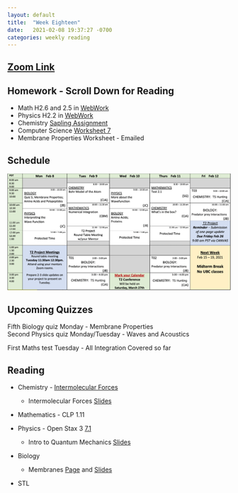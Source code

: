 ```yaml
---
layout: default
title:  "Week Eighteen"
date:   2021-02-08 19:37:27 -0700
categories: weekly reading
---
```

## [Zoom Link](https://ubc.zoom.us/j/69489092134?pwd=ZTRxOFNmRmNVT3NpWVhmV0VDTEpyUT09)

## Homework - Scroll Down for Reading
- Math H2.6 and 2.5 in [WebWork](https://webwork.elearning.ubc.ca/webwork2/2020W1-2_SCIE_010_001/)
- Physics H2.2 in [WebWork](https://webwork.elearning.ubc.ca/webwork2/2020W1-2_SCIE_010_001/)
- Chemistry [Sapling Assignment](https://canvas.ubc.ca/courses/62920/assignments/826652?module_item_id=2896149)
- Computer Science [Worksheet 7](https://canvas.ubc.ca/courses/62922/files/12682889?wrap=1)
- Membrane Properties Worksheet - Emailed


## Schedule

![Week Eighteen Schedule](/assets/w18schedule.png)

## Upcoming Quizzes

Fifth Biology quiz Monday - Membrane Properties   
Second Physics quiz Monday/Tuesday - Waves and Acoustics  
<!-- Third Maths quiz Tuesday - Areas and Integration by Parts     -->
First Maths test Tuesday - All Integration Covered so far     
<!-- First Chemistry quiz Thursday/Friday - Kinetics    -->

## Reading

- Chemistry - [Intermolecular Forces](https://canvas.ubc.ca/courses/62920/modules/items/2875691)
    - Intermolecular Forces [Slides](https://canvas.ubc.ca/courses/62920/files/12535229?wrap=1)

	
- Mathematics - <!-- 7 on [Active Calculus](https://activecalculus.org/) and -->CLP 1.11


- Physics - <!--[Waves on WebWork](https://webwork.elearning.ubc.ca/webwork2/2020W1-2_SCIE_010_001/) -->Open Stax 3 [7.1](https://openstax.org/books/university-physics-volume-3/pages/7-1-wave-functions)<!-- Vol. 1 Ch. 16, 18, Vol. 3 Ch. 3.1 and 3.2 -->
    - Intro to Quantum Mechanics [Slides](https://canvas.ubc.ca/courses/62922/files/12771338?wrap=1)


- Biology 
    - Membranes [Page](https://canvas.ubc.ca/courses/62806/pages/membranes-general-properties?module_item_id=1883061) and [Slides](https://canvas.ubc.ca/courses/62806/files/8410618/download?wrap=1)


- STL
